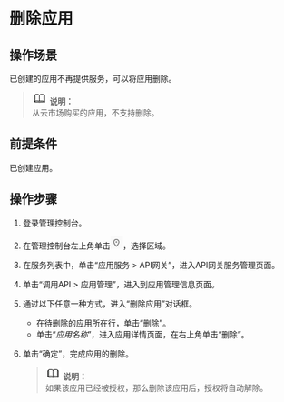 # 删除应用<a name="apig-zh-ug-180307051"></a>

## 操作场景<a name="zh-cn_topic_0084753132_section1731012541118"></a>

已创建的应用不再提供服务，可以将应用删除。

>![](public_sys-resources/icon-note.gif) **说明：**   
>从云市场购买的应用，不支持删除。  

## 前提条件<a name="zh-cn_topic_0084753132_section83110548119"></a>

已创建应用。

## 操作步骤<a name="zh-cn_topic_0084753132_section8731554122615"></a>

1.  登录管理控制台。
2.  在管理控制台左上角单击![](figures/icon-region.png)，选择区域。
3.  在服务列表中，单击“应用服务 \> API网关”，进入API网关服务管理页面。
4.  单击“调用API \> 应用管理”，进入到应用管理信息页面。
5.  通过以下任意一种方式，进入“删除应用”对话框。
    -   在待删除的应用所在行，单击“删除”。
    -   单击“_应用名称_”，进入应用详情页面，在右上角单击“删除”。

6.  单击“确定”，完成应用的删除。

    >![](public_sys-resources/icon-note.gif) **说明：**   
    >如果该应用已经被授权，那么删除该应用后，授权将自动解除。  


